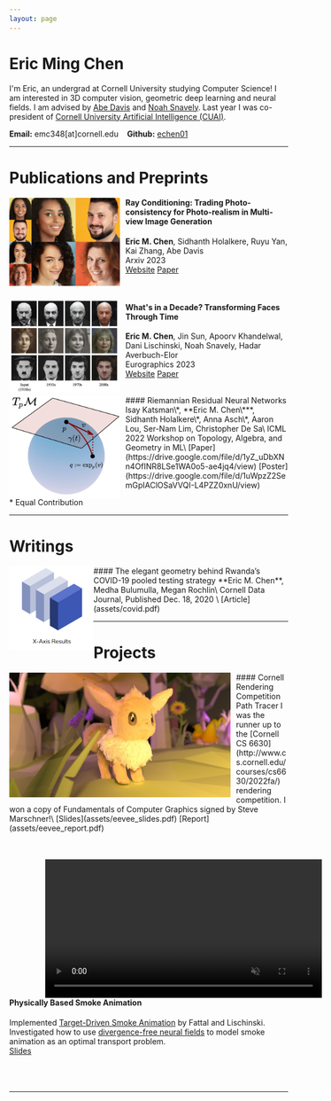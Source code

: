 ```yaml
---
layout: page
---
```



# Eric Ming Chen
I'm Eric, an undergrad at Cornell University studying Computer
Science! I am interested in 3D computer vision, geometric deep
learning and neural fields. I am advised by [Abe
Davis](http://abedavis.com) and [Noah
Snavely](https://www.cs.cornell.edu/~snavely/). Last year I was co-president of  [Cornell
University Artificial Intelligence (CUAI)](https://cuai.github.io/).

**Email:** emc348[at]cornell.edu &nbsp;&nbsp; **Github:** [echen01](https://github.com/echen01)

---

<!-- # Research -->
<!-- ## Computer Vision -->
<!-- I'm interested in many areas of computer vision, many of which deal -->
<!-- with content creation.  -->

<!-- #### Light Fields -->
<!-- - Although light fields have a long history, I am curious about -->
<!--   finding new applications for them. Because light -->
<!--   fields are fast to render, and are conceptually simple, I think they -->
<!--   have a lot of value.  -->
  
<!-- #### Transforming Faces Through Time -->
<!-- - Have you ever imagined how Charlie Chaplin would have looked like -->
<!--   today, or how a celebrity would have looked in the 1920s? We take a -->
<!--   data driven approach to picture how a person would look in another decade's -->
<!--   style.  -->
<!-- - We introduced a new image dataset consisting of over 25k historical people taken from -->
<!--   the Wikimedia Commons.  -->

<!-- ## Geometric Machine Learning -->
<!-- I am also interested in discovering where geometry and symmetry play -->
<!-- unexpected roles in data.  -->
<!-- #### Riemannian Residual Neural Networks -->
<!-- - We introduce a simple and general way to design residual neural -->
<!--   networks on smooth manifolds.  -->
<!-- -  We apply our model to show improved performance on hyperbolic -->
<!--     graph embedding, and covariance matrix classification.  -->
  
<!-- --- -->

# Publications and Preprints
<img src="/assets/raycond.png" alt="Faces Mapped to Different Viewpoints"
style="float: left; padding: 0px 10px 0px 0px" width=200px>
#### Ray Conditioning: Trading Photo-consistency for Photo-realism in Multi-view Image Generation
**Eric M. Chen**, Sidhanth Holalkere, Ruyu Yan, Kai Zhang, Abe Davis\
 Arxiv 2023\
[Website](https://ray-cond.github.io)
[Paper](https://arxiv.org/abs/2304.13681)

<br>

<img src="/assets/ftt.png" alt="Faces Transformed Across Decades"
style="float: left; padding: 0px 10px 0px 0px" width=200px>
#### What's in a Decade? Transforming Faces Through Time
**Eric M. Chen**, Jin Sun, Apoorv Khandelwal, Dani Lischinski, Noah Snavely, Hadar Averbuch-Elor\
 Eurographics 2023\
[Website](https://facesthroughtime.github.io)
[Paper](https://arxiv.org/abs/2210.06642)

<br>

<img src="/assets/rresnet.png" alt="RResNet" style="float: left;padding: 0px 10px 0px 0px" width=200px>
#### Riemannian Residual Neural Networks
Isay Katsman\*, **Eric M. Chen\***, Sidhanth Holalkere\*, Anna Asch\*, Aaron
Lou, Ser-Nam Lim, Christopher De Sa\
ICML 2022 Workshop on Topology, Algebra, and Geometry in ML\
[Paper](https://drive.google.com/file/d/1yZ_uDbXNn4OfINR8LSe1WA0o5-ae4jq4/view)
[Poster](https://drive.google.com/file/d/1uWpzZ2SemGpIAClOSaVVQI-L4PZZ0xnU/view)


 \* Equal Contribution
 
---

<!-- ## Activities -->
<!-- <p align="center"> -->
<!-- <img src="/assets/activities/applefest.jpg" width="85%"/><br> -->
<!-- Celebrating Ithaca Apple Fest [2021] -->
<!-- </p> -->

<!-- <p align="center"> -->
<!-- <img src="/assets/activities/graduation.jpg" width="85%"/><br> -->
<!-- Receiving my Stuy diploma from Mr. Blay after a year of online schooling [2021] -->
<!-- </p> -->

<!-- <p align="center"> -->
<!-- <img src="/assets/activities/pumpkin_patch.png" width="85%"/><br> -->
<!-- Volunteering with StuyPulse and Bloomberg Philanthropies [2019] -->
<!-- </p> -->


# Writings
<img src="/assets/covid.png" alt="Slice of Cube" style="float: left" height=150px>
#### The elegant geometry behind Rwanda’s COVID-19 pooled testing strategy 
**Eric M. Chen**, Medha Bulumulla, Megan Rochlin\
Cornell Data Journal, Published Dec. 18, 2020 \
[Article](assets/covid.pdf)


---


# Projects
<img src="/assets/eevee_4096spp.jpg" alt="Eevee Render" style="float:left; padding: 0px 10px 0px 0px" height=225px>
#### Cornell Rendering Competition Path Tracer
<!-- ![Eevee Render](/assets/eevee_4096spp.jpg) -->
I was the runner up to the [Cornell CS
6630](http://www.cs.cornell.edu/courses/cs6630/2022fa/) rendering
competition. I won a copy of Fundamentals of Computer Graphics signed
by Steve Marschner!\
[Slides](assets/eevee_slides.pdf) [Report](assets/eevee_report.pdf)

<br>
<br>
<br>

<video style="float:left; padding: 00px 100px 0px 65px" height=250px
autoplay muted>
<source src="/assets/psi.mp4" alt="Smoke Animation" type="video/mp4">
</video>
#### Physically Based Smoke Animation
Implemented [Target-Driven Smoke
Animation](https://pages.cs.huji.ac.il/danix-lab/cglab/projects/tdsmoke/)
by Fattal and Lischinski. Investigated how to use [divergence-free
neural fields](https://github.com/facebookresearch/neural-conservation-law) to model smoke animation as an optimal transport problem.\
[Slides](assets/smoke_slides.pdf)
<br>
<br>
<br>
<br>

---

<!-- ## Coursework -- In Progress -->
<!-- - KOREA 1102: Elementary Korean II -->
<!-- - CS 4820: Introduction to Algorithms -->
<!-- - CS 5625: Interactive Computer Graphics -->
<!-- - ORIE 6334: Combinatorial Optimization -->
